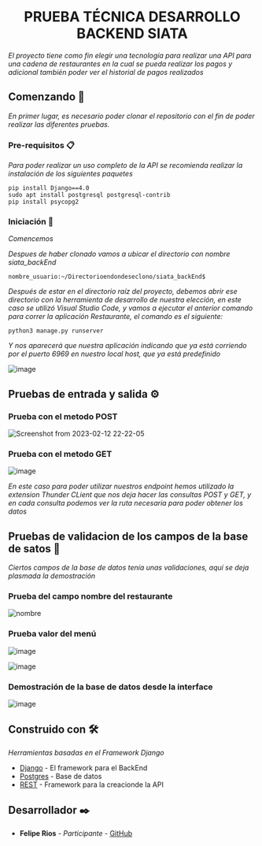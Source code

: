 <h1 align="center"> PRUEBA TÉCNICA DESARROLLO BACKEND SIATA </h1>

_El proyecto tiene como fin elegir una tecnología para realizar una API para una cadena de restaurantes en la cual se pueda realizar los pagos y adicional también poder ver el historial de pagos realizados_

## Comenzando 🚀

_En primer lugar, es necesario poder clonar el repositorio con el fin de poder realizar las diferentes pruebas._

### Pre-requisitos 📋

_Para poder realizar un uso completo de la API se recomienda realizar la instalación de los siguientes paquetes_

```
pip install Django==4.0
sudo apt install postgresql postgresql-contrib
pip install psycopg2
```

### Iniciación 🔧

_Comencemos_

_Despues de haber clonado vamos a ubicar el directorio con nombre siata_backEnd_

```
nombre_usuario:~/Directorioendondeseclono/siata_backEnd$
```

_Después de estar en el directorio raíz del proyecto, debemos abrir ese directorio con la herramienta de desarrollo de nuestra elección, en este caso se utilizó Visual Studio Code, y vamos a ejecutar el anterior comando para correr la aplicación Restaurante, el comando es el siguiente:_

```
python3 manage.py runserver
```

_Y nos aparecerá que nuestra aplicación indicando que ya está corriendo por el puerto 6969 en nuestro local host, que ya está predefinido_

![image](https://user-images.githubusercontent.com/98775024/218368296-51e02f61-7ff4-4136-8732-3337a13bf30f.png)


## Pruebas de entrada y salida ⚙️

### Prueba con el metodo POST

![Screenshot from 2023-02-12 22-22-05](https://user-images.githubusercontent.com/98775024/218368544-440d30f3-f4de-4ebf-927c-06e48e516561.png)

### Prueba con el metodo GET

![image](https://user-images.githubusercontent.com/98775024/218368730-5967f2cb-c212-48a4-9c0a-29360d475380.png)

_En este caso para poder utilizar nuestros endpoint hemos utilizado la extension Thunder CLient que nos deja hacer las consultas POST y GET, y en cada consulta podemos ver la ruta necesaria para poder obtener los datos_

## Pruebas de validacion de los campos de la base de satos 🔩

_Ciertos campos de la base de datos tenía unas validaciones, aquí se deja plasmada la demostración_

### Prueba del campo nombre del restaurante

![nombre](https://user-images.githubusercontent.com/98775024/218369354-7336bd19-0d85-4c66-a9a6-1faaadd92959.png)

### Prueba valor del menú


![image](https://user-images.githubusercontent.com/98775024/218369768-98a858c0-5585-46e3-a5c6-95effb0a7a0f.png)

![image](https://user-images.githubusercontent.com/98775024/218369846-b053d1aa-d567-4edc-a4fa-a61e2f408868.png)

### Demostración de la base de datos desde la interface

![image](https://user-images.githubusercontent.com/98775024/218370860-56d0c7c1-a202-45c2-a625-9f84cbee92f1.png)


## Construido con 🛠️

_Herramientas basadas en el Framework Django_

* [Django](https://www.djangoproject.com/download/) - El framework para el BackEnd
* [Postgres](https://www.postgresql.org/download/) - Base de datos
* [REST](https://www.django-rest-framework.org) - Framework para la creacionde la API

## Desarrollador ✒️

* **Felipe Rios** - *Participante* - [GitHub](https://github.com/felipeholbi)

